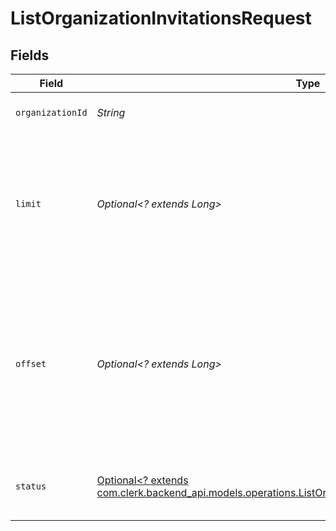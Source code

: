 # ListOrganizationInvitationsRequest


## Fields

| Field                                                                                                                                                                             | Type                                                                                                                                                                              | Required                                                                                                                                                                          | Description                                                                                                                                                                       |
| --------------------------------------------------------------------------------------------------------------------------------------------------------------------------------- | --------------------------------------------------------------------------------------------------------------------------------------------------------------------------------- | --------------------------------------------------------------------------------------------------------------------------------------------------------------------------------- | --------------------------------------------------------------------------------------------------------------------------------------------------------------------------------- |
| `organizationId`                                                                                                                                                                  | *String*                                                                                                                                                                          | :heavy_check_mark:                                                                                                                                                                | The organization ID.                                                                                                                                                              |
| `limit`                                                                                                                                                                           | *Optional<? extends Long>*                                                                                                                                                        | :heavy_minus_sign:                                                                                                                                                                | Applies a limit to the number of results returned.<br/>Can be used for paginating the results together with `offset`.                                                             |
| `offset`                                                                                                                                                                          | *Optional<? extends Long>*                                                                                                                                                        | :heavy_minus_sign:                                                                                                                                                                | Skip the first `offset` results when paginating.<br/>Needs to be an integer greater or equal to zero.<br/>To be used in conjunction with `limit`.                                 |
| `status`                                                                                                                                                                          | [Optional<? extends com.clerk.backend_api.models.operations.ListOrganizationInvitationsQueryParamStatus>](../../models/operations/ListOrganizationInvitationsQueryParamStatus.md) | :heavy_minus_sign:                                                                                                                                                                | Filter organization invitations based on their status                                                                                                                             |